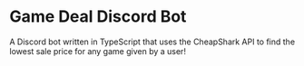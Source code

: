 # Game Deal Discord Bot

A Discord bot written in TypeScript that uses the CheapShark API to find the lowest sale price for any game given by a user!
